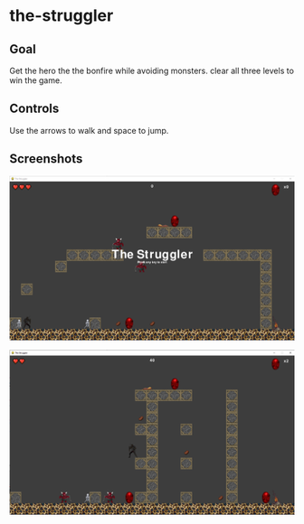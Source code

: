 # the-struggler

## Goal
Get the hero the the bonfire while avoiding monsters. clear all three levels to win the game.

## Controls
Use the arrows to walk and space to jump.

## Screenshots 

![Startgame](https://raw.githubusercontent.com/wfp3000/the-struggler/main/screenshots/startgame.PNG)

![Ingame](https://raw.githubusercontent.com/wfp3000/the-struggler/main/screenshots/ingame.PNG)
